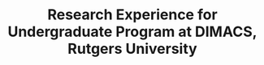 ---
title: Research Experience for Undergraduate Program at DIMACS, Rutgers University
categories:
- General
feature_image: "https://picsum.photos/2560/600?image=872"
---